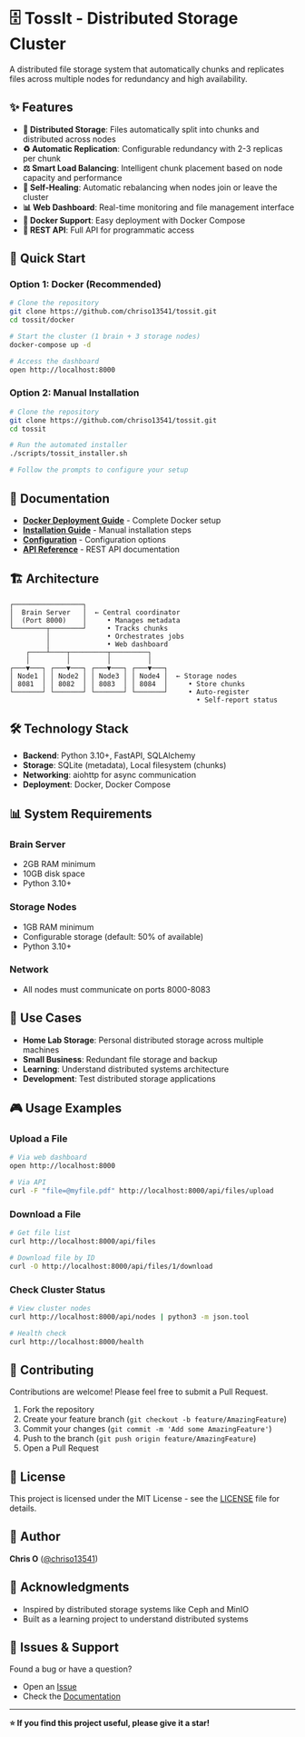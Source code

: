 # 🗄️ TossIt - Distributed Storage Cluster

A distributed file storage system that automatically chunks and replicates files across multiple nodes for redundancy and high availability.

## ✨ Features

- **🔀 Distributed Storage**: Files automatically split into chunks and distributed across nodes
- **♻️ Automatic Replication**: Configurable redundancy with 2-3 replicas per chunk
- **⚖️ Smart Load Balancing**: Intelligent chunk placement based on node capacity and performance
- **🔧 Self-Healing**: Automatic rebalancing when nodes join or leave the cluster
- **📊 Web Dashboard**: Real-time monitoring and file management interface
- **🐳 Docker Support**: Easy deployment with Docker Compose
- **🔌 REST API**: Full API for programmatic access

## 🚀 Quick Start

### Option 1: Docker (Recommended)
```bash
# Clone the repository
git clone https://github.com/chriso13541/tossit.git
cd tossit/docker

# Start the cluster (1 brain + 3 storage nodes)
docker-compose up -d

# Access the dashboard
open http://localhost:8000
```

### Option 2: Manual Installation
```bash
# Clone the repository
git clone https://github.com/chriso13541/tossit.git
cd tossit

# Run the automated installer
./scripts/tossit_installer.sh

# Follow the prompts to configure your setup
```

## 📖 Documentation

- **[Docker Deployment Guide](docs/DOCKER.md)** - Complete Docker setup
- **[Installation Guide](docs/INSTALLATION.md)** - Manual installation steps
- **[Configuration](docs/CONFIGURATION.md)** - Configuration options
- **[API Reference](docs/API.md)** - REST API documentation

## 🏗️ Architecture
```
┌─────────────────┐
│  Brain Server   │  ← Central coordinator
│  (Port 8000)    │     • Manages metadata
└────────┬────────┘     • Tracks chunks
         │              • Orchestrates jobs
         │              • Web dashboard
    ┌────┴────┬─────────┬─────────┐
    │         │         │         │
┌───▼───┐ ┌───▼───┐ ┌───▼───┐ ┌───▼───┐
│ Node1 │ │ Node2 │ │ Node3 │ │ Node4 │  ← Storage nodes
│ 8081  │ │ 8082  │ │ 8083  │ │ 8084  │     • Store chunks
└───────┘ └───────┘ └───────┘ └───────┘     • Auto-register
                                              • Self-report status
```

## 🛠️ Technology Stack

- **Backend**: Python 3.10+, FastAPI, SQLAlchemy
- **Storage**: SQLite (metadata), Local filesystem (chunks)
- **Networking**: aiohttp for async communication
- **Deployment**: Docker, Docker Compose

## 📊 System Requirements

### Brain Server
- 2GB RAM minimum
- 10GB disk space
- Python 3.10+

### Storage Nodes
- 1GB RAM minimum
- Configurable storage (default: 50% of available)
- Python 3.10+

### Network
- All nodes must communicate on ports 8000-8083

## 🎯 Use Cases

- **Home Lab Storage**: Personal distributed storage across multiple machines
- **Small Business**: Redundant file storage and backup
- **Learning**: Understand distributed systems architecture
- **Development**: Test distributed storage applications

## 🎮 Usage Examples

### Upload a File
```bash
# Via web dashboard
open http://localhost:8000

# Via API
curl -F "file=@myfile.pdf" http://localhost:8000/api/files/upload
```

### Download a File
```bash
# Get file list
curl http://localhost:8000/api/files

# Download file by ID
curl -O http://localhost:8000/api/files/1/download
```

### Check Cluster Status
```bash
# View cluster nodes
curl http://localhost:8000/api/nodes | python3 -m json.tool

# Health check
curl http://localhost:8000/health
```

## 🤝 Contributing

Contributions are welcome! Please feel free to submit a Pull Request.

1. Fork the repository
2. Create your feature branch (`git checkout -b feature/AmazingFeature`)
3. Commit your changes (`git commit -m 'Add some AmazingFeature'`)
4. Push to the branch (`git push origin feature/AmazingFeature`)
5. Open a Pull Request

## 📝 License

This project is licensed under the MIT License - see the [LICENSE](LICENSE) file for details.

## 👤 Author

**Chris O** ([@chriso13541](https://github.com/chriso13541))

## 🙏 Acknowledgments

- Inspired by distributed storage systems like Ceph and MinIO
- Built as a learning project to understand distributed systems

## 🐛 Issues & Support

Found a bug or have a question?
- Open an [Issue](https://github.com/chriso13541/tossit/issues)
- Check the [Documentation](docs/)

---

**⭐ If you find this project useful, please give it a star!**
